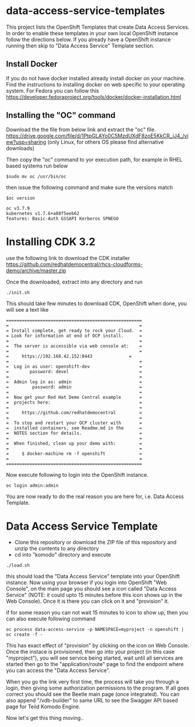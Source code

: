 # data-access-service-templates
This project lists the OpenShift Templates that create Data Access Services. In order to enable these templates in your own local OpenShift instance follow the directions below. If you already have a OpenShift instance running then skip to "Data Access Service" Template section.

## Install Docker

If you do not have docker installed already install docker on your machine. Find the instructions to installing docker on web specific to your operating system. For Fedora you can follow this 
https://developer.fedoraproject.org/tools/docker/docker-installation.html

## Installing the "OC" command 

Download the the file from below link and extract the "oc" file. 
https://drive.google.com/file/d/1PtpGLAYo0C5MzdUXdF8zoE5KkCR_jJ4_/view?usp=sharing (only Linux, for others OS please find alternative downloads)

Then copy the "oc" command to yor execution path, for example in RHEL based systems run below

```
$sudo mv oc /usr/bin/oc
```

then issue the following command and make sure the versions match

```
$oc version

oc v3.7.9
kubernetes v1.7.6+a08f5eeb62
features: Basic-Auth GSSAPI Kerberos SPNEGO
```
# Installing CDK 3.2
use the following link to download the CDK installer https://github.com/redhatdemocentral/rhcs-cloudforms-demo/archive/master.zip

Once the downloaded, extract into any directory and run 

```
./init.sh
```
This should take few minutes to download CDK, OpenShift when done, you will see a text like

```
====================================================
=                                                  =
= Install complete, get ready to rock your Cloud.  =
= Look for information at end of OCP install.      =
=                                                  =
=  The server is accessible via web console at:    =
=                                                  =
=	  https://192.168.42.152:8443              =
=                                                  =
=  Log in as user: openshift-dev                   =
=        password: devel                           =
=                                                  =
=  Admin log in as: admin                          =
=         password: admin                          =
=                                                  =
=  Now get your Red Hat Demo Central example       =
=  projects here:                                  =
=                                                  =
=     https://github.com/redhatdemocentral         =
=                                                  =
=  To stop and restart your OCP cluster with       =
=  installed containers, see Readme.md in the      =
=  NOTES section for details.                      =
=                                                  =
=  When finished, clean up your demo with:         =
=                                                  =
=     $ docker-machine rm -f openshift             =
=                                                  =
====================================================
```

Now execute following to login into the OpenShift instance.

```
oc login admin:admin
```

You are now ready to do the real reason you are here for, i.e. Data Access Template.

# Data Access Service Template

- Clone this repository or download the ZIP file of this repository and unzip the contents to any directory
- cd into "komodo" directory and execute
```
./load.sh
```
this should load the "Data Access Service" template into your OpenShift instance. Now using your browser if you login into OpenShift "Web Console", on the main page you should see a icon called "Data Access Service" (NOTE: it could upto 15 minutes before this icon shows up in the Web Console). Once it is there you can click on it and "provision" it.

if for some reason you can not wait 15 minutes to icon to show up, then you can also execute following command

```
oc process data-access-service -p NAMESPACE=myproject -n openshift | oc create -f -
```
This has exact effect of "provision" by clicking on the icon on Web Console. Once the instace is provisioned, then go into your project (in this case "myproject"), you will see service being started, wait until all services are started then go to the "application/route" page to find the endpoint where you can access the "Data Access Service". 

When you go the link very first time, the process will take you through a login, then giving some authorization permissions to the program. If all goes correct you should see the Beetle main page (once integrated). You can also append "/vdb-builder" to same URL to see the Swagger API based page for Teiid Komodo Engine.

Now let's get this thing moving..
